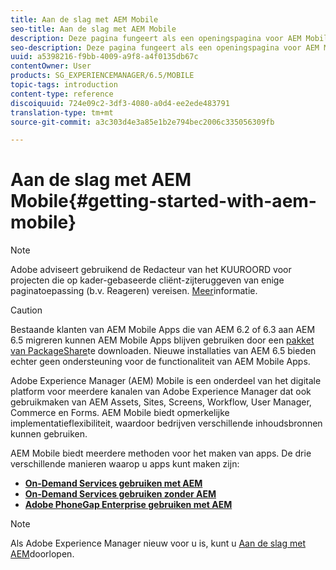 ```yaml
---
title: Aan de slag met AEM Mobile
seo-title: Aan de slag met AEM Mobile
description: Deze pagina fungeert als een openingspagina voor AEM Mobile. Volg deze pagina als beginpunt voor meer informatie over de drie verschillende manieren om apps te maken.
seo-description: Deze pagina fungeert als een openingspagina voor AEM Mobile. Volg deze pagina als beginpunt voor meer informatie over de drie verschillende manieren om apps te maken.
uuid: a5398216-f9bb-4009-a9f8-a4f0135db67c
contentOwner: User
products: SG_EXPERIENCEMANAGER/6.5/MOBILE
topic-tags: introduction
content-type: reference
discoiquuid: 724e09c2-3df3-4080-a0d4-ee2ede483791
translation-type: tm+mt
source-git-commit: a3c303d4e3a85e1b2e794bec2006c335056309fb

---
```



# Aan de slag met AEM Mobile{#getting-started-with-aem-mobile}

>[!NOTE]
>
>Adobe adviseert gebruikend de Redacteur van het KUUROORD voor projecten die op kader-gebaseerde cliënt-zijteruggeven van enige paginatoepassing (b.v. Reageren) vereisen. [Meer](/help/sites-developing/spa-overview.md)informatie.

>[!CAUTION]
>
>Bestaande klanten van AEM Mobile Apps die van AEM 6.2 of 6.3 aan AEM 6.5 migreren kunnen AEM Mobile Apps blijven gebruiken door een [pakket van PackageShare](https://www.adobeaemcloud.com/content/marketplace/marketplaceProxy.html?packagePath=/content/companies/public/adobe/packages/cq640/compatpack/aem-mobile-package)te downloaden. Nieuwe installaties van AEM 6.5 bieden echter geen ondersteuning voor de functionaliteit van AEM Mobile Apps.

Adobe Experience Manager (AEM) Mobile is een onderdeel van het digitale platform voor meerdere kanalen van Adobe Experience Manager dat ook gebruikmaken van AEM Assets, Sites, Screens, Workflow, User Manager, Commerce en Forms. AEM Mobile biedt opmerkelijke implementatieflexibiliteit, waardoor bedrijven verschillende inhoudsbronnen kunnen gebruiken.

AEM Mobile biedt meerdere methoden voor het maken van apps. De drie verschillende manieren waarop u apps kunt maken zijn:

* **[On-Demand Services gebruiken met AEM](/help/mobile/getting-started-aem-mobile-on-demand.md)**
* **[On-Demand Services gebruiken zonder AEM](https://helpx.adobe.com/digital-publishing-solution/topics.html)**
* **[Adobe PhoneGap Enterprise gebruiken met AEM](/help/mobile/getting-started-aem-mobile-phonegap.md)**

>[!NOTE]
>
>Als Adobe Experience Manager nieuw voor u is, kunt u [Aan de slag met AEM](/help/sites-deploying/deploy.md)doorlopen.
